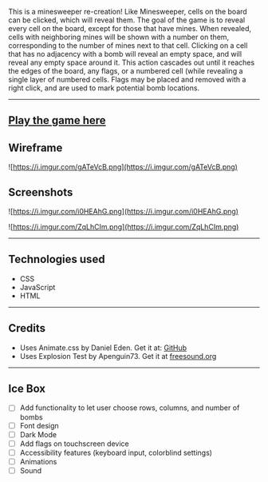 This is a minesweeper re-creation! Like Minesweeper, cells on the board can be clicked, which will reveal them. The goal of the game is to reveal every cell on the board, except for those that have mines. When revealed, cells with neighboring mines will be shown with a number on them, corresponding to the number of mines next to that cell. Clicking on a cell that has no adjacency with a bomb will reveal an empty space, and will reveal any empty space around it. This action cascades out until it reaches the edges of the board, any flags, or a numbered cell (while revealing a single layer of numbered cells. Flags may be placed and removed with a right click, and are used to mark potential bomb locations.

---

## [Play the game here](https://davidstinson.github.io/mineland/)

## Wireframe

![https://i.imgur.com/gATeVcB.png](https://i.imgur.com/gATeVcB.png)

## Screenshots

![https://i.imgur.com/i0HEAhG.png](https://i.imgur.com/i0HEAhG.png)

![https://i.imgur.com/ZqLhCIm.png](https://i.imgur.com/ZqLhCIm.png)

---

## Technologies used

- CSS
- JavaScript
- HTML

---

## Credits

- Uses Animate.css by Daniel Eden. Get it at: [GitHub](https://daneden.github.io/animate.css/)
- Uses Explosion Test by Apenguin73. Get it at [freesound.org](https://freesound.org/people/Apenguin73/sounds/335152/)

---

## Ice Box

- [ ] Add functionality to let user choose rows, columns, and number of bombs
- [ ] Font design
- [ ] Dark Mode
- [ ] Add flags on touchscreen device
- [ ] Accessibility features (keyboard input, colorblind settings)
- [ ] Animations
- [ ] Sound
